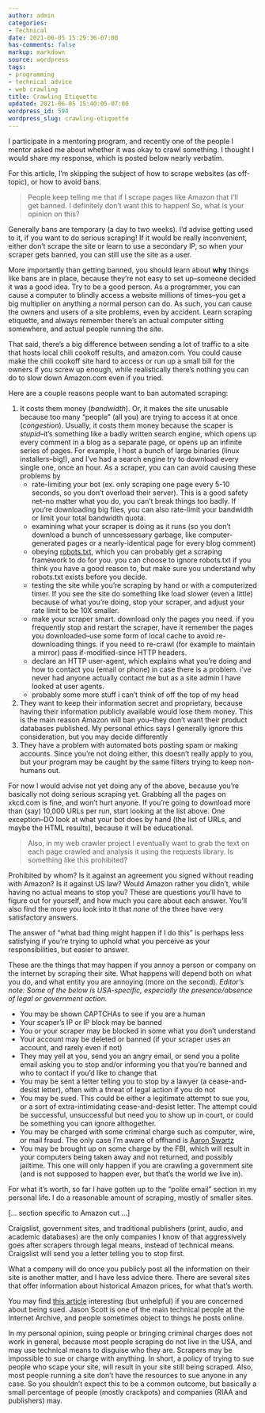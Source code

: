 ```yaml
---
author: admin
categories:
- Technical
date: 2021-06-05 15:29:36-07:00
has-comments: false
markup: markdown
source: wordpress
tags:
- programming
- technical advice
- web crawling
title: Crawling Etiquette
updated: 2021-06-05 15:40:05-07:00
wordpress_id: 594
wordpress_slug: crawling-etiquette
---
```

I participate in a mentoring program, and recently one of the people I mentor asked me about whether it was okay to crawl something. I thought I would share my response, which is posted below nearly verbatim.

For this article, I’m skipping the subject of how to scrape websites (as off-topic), or how to avoid bans.

> People keep telling me that if I scrape pages like Amazon that I’ll get banned. I definitely don’t want this to happen! So, what is your opinion on this?

Generally bans are temporary (a day to two weeks). I’d advise getting used to it, if you want to do serious scraping! If it would be really inconvenient, either don’t scrape the site or learn to use a secondary IP, so when your scraper gets banned, you can still use the site as a user.

More importantly than getting banned, you should learn about **why** things like bans are in place, because they’re not easy to set up–someone decided it was a good idea. Try to be a good person. As a programmer, you can cause a computer to blindly access a website millions of times–you get a big multiplier on anything a normal person can do. As such, you can cause the owners and users of a site problems, even by accident. Learn scraping etiquette, and always remember there’s an actual computer sitting somewhere, and actual people running the site.

That said, there’s a big difference between sending a lot of traffic to a site that hosts local chili cookoff results, and amazon.com. You could cause make the chili cookoff site hard to access or run up a small bill for the owners if you screw up enough, while realistically there’s nothing you can do to slow down Amazon.com even if you tried.

Here are a couple reasons people want to ban automated scraping:

1.  It costs them money (*bandwidth*). Or, it makes the site unusable because too many “people” (all you) are trying to access it at once (*congestion*). Usually, it costs them money because the scaper is *stupid*–it’s something like a badly written search engine, which opens up every comment in a blog as a separate page, or opens up an infinite series of pages. For example, I host a bunch of large binaries (linux installers–big!), and I’ve had a search engine try to download every single one, once an hour. As a scraper, you can can avoid causing these problems by
    -   rate-limiting your bot (ex. only scraping one page every 5-10 seconds, so you don’t overload their server). This is a good safety net–no matter what you do, you can’t break things too badly. If you’re downloading big files, you can also rate-limit your bandwidth or limit your total bandwidth quota.
    -   examining what your scraper is doing as it runs (so you don’t download a bunch of unncessessary garbage, like computer-generated pages or a nearly-identical page for every blog comment)
    -   obeying [robots.txt](https://www.cloudflare.com/learning/bots/what-is-robots.txt/), which you can probably get a scraping framework to do for you. you can choose to ignore robots.txt if you think you have a good reason to, but make sure you understand why robots.txt exists before you decide.
    -   testing the site while you’re scraping by hand or with a computerized timer. If you see the site do something like load slower (even a little) because of what you’re doing, stop your scraper, and adjust your rate limit to be 10X smaller.
    -   make your scraper smart. download only the pages you need. if you frequently stop and restart the scraper, have it remember the pages you downloaded–use some form of local cache to avoid re-downloading things. if you need to re-crawl (for example to maintain a mirror) pass if-modified-since HTTP headers.
    -   declare an HTTP user-agent, which explains what you’re doing and how to contact you (email or phone) in case there is a problem. i’ve never had anyone actually contact me but as a site admin I have looked at user agents.
    -   probably some more stuff i can’t think of off the top of my head
2.  They want to keep their information secret and proprietary, because having their information publicly available would lose them money. This is the main reason Amazon will ban you–they don’t want their product databases published. My personal ethics says I generally ignore this consideration, but you may decide differently
3.  They have a problem with automated bots posting spam or making accounts. Since you’re not doing either, this doesn’t really apply to you, but your program may be caught by the same filters trying to keep non-humans out.

For now I would advise not yet doing any of the above, because you’re basically not doing serious scraping yet. Grabbing all the pages on xkcd.com is fine, and won’t hurt anyone. If you’re going to download more than (say) 10,000 URLs per run, start looking at the list above. One exception–DO look at what your bot does by hand (the list of URLs, and maybe the HTML results), because it will be educational.

> Also, in my web crawler project I eventually want to grab the text on each page crawled and analysis it using the requests library. Is something like this prohibited?

Prohibited by whom? Is it against an agreement you signed without reading with Amazon? Is it against US law? Would Amazon rather you didn’t, while having no actual means to stop you? These are questions you’ll have to figure out for yourself, and how much you care about each answer. You’ll also find the more you look into it that *none* of the three have very satisfactory answers.

The answer of “what bad thing might happen if I do this” is perhaps less satisfying if you’re trying to uphold what you perceive as your responsibilities, but easier to answer.

These are the things that may happen if you annoy a person or company on the internet by scraping their site. What happens will depend both on what you do, and what entity you are annoying (more on the second). *Editor’s note: Some of the below is USA-specific, especially the presence/absence of legal or government action.*

-   You may be shown CAPTCHAs to see if you are a human
-   Your scaper’s IP or IP block may be banned
-   You or your scraper may be blocked in some what you don’t understand
-   Your account may be deleted or banned (if your scraper uses an account, and rarely even if not)
-   They may yell at you, send you an angry email, or send you a polite email asking you to stop and/or informing you that you’re banned and who to contact if you’d like to change that
-   You may be sent a letter telling you to stop by a lawyer (a cease-and-desist letter), often with a threat of legal action if you do not
-   You may be sued. This could be either a legitimate attempt to sue you, or a sort of extra-intimidating cease-and-desist letter. The attempt could be successful, unsuccessful but need you to show up in court, or could be something you can ignore althogether.
-   You may be charged with some criminal charge such as computer, wire, or mail fraud. The only case I’m aware of offhand is [Aaron Swartz](https://en.wikipedia.org/wiki/Aaron_Swartz)
-   You may be brought up on some charge by the FBI, which will result in your computers being taken away and not returned, and possibly jailtime. This one will only happen if you are crawling a government site (and is not supposed to happen ever, but that’s the world we live in).

For what it’s worth, so far I have gotten up to the “polite email” section in my personal life. I do a reasonable amount of scraping, mostly of smaller sites.

\[… section specific to Amazon cut …\]

Craigslist, government sites, and traditional publishers (print, audio, and academic databases) are the only companies I know of that aggressively goes after scrapers through legal means, instead of technical means. Craigslist will send you a letter telling you to stop first.

What a company will do once you publicly post all the information on their site is another matter, and I have less advice there. There are several sites that offer information about historical Amazon prices, for what that’s worth.

You may find [this article](https://privacy-pc.com/articles/that-awesome-time-i-was-sued-for-two-billion-dollars-jason-scotts-extraordinary-experience.html) interesting (but unhelpful) if you are concerned about being sued. Jason Scott is one of the main technical people at the Internet Archive, and people sometimes object to things he posts online.

In my personal opinion, suing people or bringing criminal charges does not work in general, because most people scraping do not live in the USA, and may use technical means to disguise who they are. Scrapers may be impossible to sue or charge with anything. In short, a policy of trying to sue people who scape your site, will result in your site still being scraped. Also, most people running a site don’t have the resources to sue anyone in any case. So you shouldn’t expect this to be a common outcome, but basically a small percentage of people (mostly crackpots) and companies (RIAA and publishers) may.
